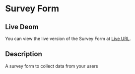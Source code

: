 # Survey Form
## Live Deom

You can view the live version of the Survey Form at [Live URL](https://alikb14.github.io/free-code-camp-projects/Responsive%20Web%20Design/Survey%20Form/).

## Description
A survey form to collect data from your users
